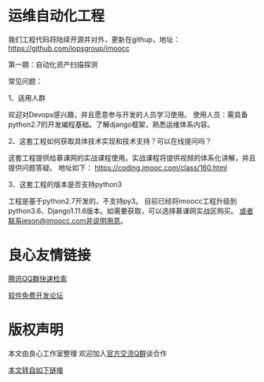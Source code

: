 # 运维自动化工程

我们工程代码将陆续开源并对外，更新在githup，地址：
https://github.com/iopsgroup/imoocc

第一期：自动化资产扫描探测


常见问题：

1、适用人群

欢迎对Devops感兴趣，并且愿意参与开发的人员学习使用。
使用人员：需具备python2.7的开发编程基础。了解django框架，熟悉运维体系内容。


2、这套工程如何获取具体技术实现和技术支持？可以在线提问吗？

这套工程提供给慕课网的实战课程使用。实战课程将提供视频的体系化讲解，并且提供问题答疑。
地址如下：
https://coding.imooc.com/class/160.html

3、这套工程的版本是否支持python3

工程是基于python2.7开发的，不支持py3。
目前已经将imoocc工程升级到python3.6、Django1.11.6版本。如需要获取，可以选择慕课网实战区购买。
或者联系jeson@imoocc.com并说明用意。







 # 良心友情链接

[腾讯QQ群快速检索](http://u.720life.cn/s/8cf73f7c)

[软件免费开发论坛](http://u.720life.cn/s/bbb01dc0)

# 版权声明 

本文由良心工作室整理 欢迎加入[官方交流Q群](https://u.720life.cn/s/f2316816)谈合作

[本文转自如下链接](http://u.720life.cn/g/2e71d0f0a5c601172267ba20d3a43c6e5a6087bb955418e417e6b3561bcad7f0191df9967b0e6ae1cd6fd717a6d57a6f47509c3e8e94b703214bff45a3cf0834)